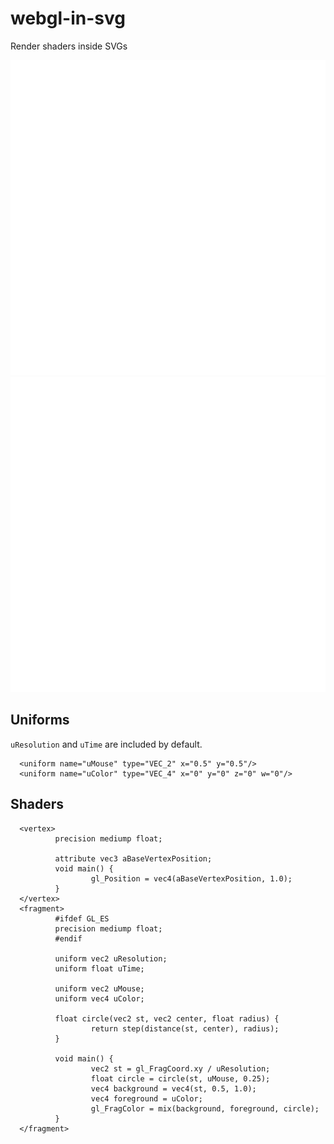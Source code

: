 # webgl-in-svg
Render shaders inside SVGs

![](./hello-world.svg)
<img src="./hello-world.svg">


## Uniforms
`uResolution` and `uTime` are included by default.
```
  <uniform name="uMouse" type="VEC_2" x="0.5" y="0.5"/>
  <uniform name="uColor" type="VEC_4" x="0" y="0" z="0" w="0"/>
```

## Shaders
```
  <vertex>
          precision mediump float;

          attribute vec3 aBaseVertexPosition;
          void main() {
                  gl_Position = vec4(aBaseVertexPosition, 1.0);
          }
  </vertex>
  <fragment>
          #ifdef GL_ES
          precision mediump float;
          #endif

          uniform vec2 uResolution;
          uniform float uTime;

          uniform vec2 uMouse;
          uniform vec4 uColor;

          float circle(vec2 st, vec2 center, float radius) {
                  return step(distance(st, center), radius);
          }

          void main() {
                  vec2 st = gl_FragCoord.xy / uResolution;
                  float circle = circle(st, uMouse, 0.25);
                  vec4 background = vec4(st, 0.5, 1.0);
                  vec4 foreground = uColor;
                  gl_FragColor = mix(background, foreground, circle);
          }
  </fragment>
```
